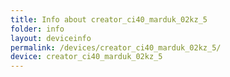 ```yaml
---
title: Info about creator_ci40_marduk_02kz_5
folder: info
layout: deviceinfo
permalink: /devices/creator_ci40_marduk_02kz_5/
device: creator_ci40_marduk_02kz_5
---
```

